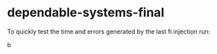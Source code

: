 # dependable-systems-final

To quickly test the time and errors generated by the last fi injection run:

b
